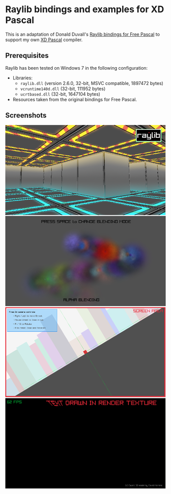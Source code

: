 # Raylib bindings and examples for XD Pascal
This is an adaptation of Donald Duvall's [Raylib bindings for Free Pascal](https://github.com/tazdij/raylib-pas) to support my own [XD Pascal](https://github.com/vtereshkov/xdpw) compiler.

## Prerequisites
Raylib has been tested on Windows 7 in the following configuration:
* Libraries:
    * `raylib.dll` (version 2.6.0, 32-bit, MSVC compatible, 1897472 bytes)
    * `vcruntime140d.dll` (32-bit, 111952 bytes)
    * `ucrtbased.dll` (32-bit, 1647104 bytes)
* Resources taken from the original bindings for Free Pascal.

## Screenshots
![](models_first_person_maze.png)
![](textures_particles_blending.png)
![](core_2d_camera.png)
![](shaders_custom_uniform.png)

